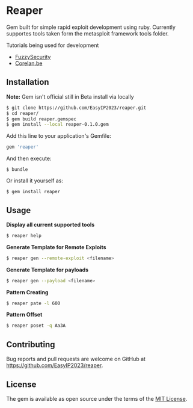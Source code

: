 # Reaper

Gem built for simple rapid exploit development using ruby. Currently supportes tools taken form the metasploit framework tools folder.

Tutorials being used for development
* [FuzzySecurity](http://fuzzysecurity.com)
* [Corelan.be](https://www.corelan.be/)


## Installation

**Note:** Gem isn't official still in Beta install via locally
```bash
$ git clone https://github.com/EasyIP2023/reaper.git
$ cd reaper/
$ gem build reaper.gemspec
$ gem install --local reaper-0.1.0.gem
```

Add this line to your application's Gemfile:

```ruby
gem 'reaper'
```

And then execute:
```
$ bundle
```

Or install it yourself as:

```
$ gem install reaper
```

## Usage

**Display all current supported tools**

```bash
$ reaper help
```

**Generate Template for Remote Exploits**

```bash
$ reaper gen --remote-exploit <filename>
```

**Generate Template for payloads**

```bash
$ reaper gen --payload <filename>
```

**Pattern Creating**

```bash
$ reaper pate -l 600
```

**Pattern Offset**

```bash
$ reaper poset -q Aa3A
```

## Contributing

Bug reports and pull requests are welcome on GitHub at https://github.com/EasyIP2023/reaper.

## License

The gem is available as open source under the terms of the [MIT License](http://opensource.org/licenses/MIT).
